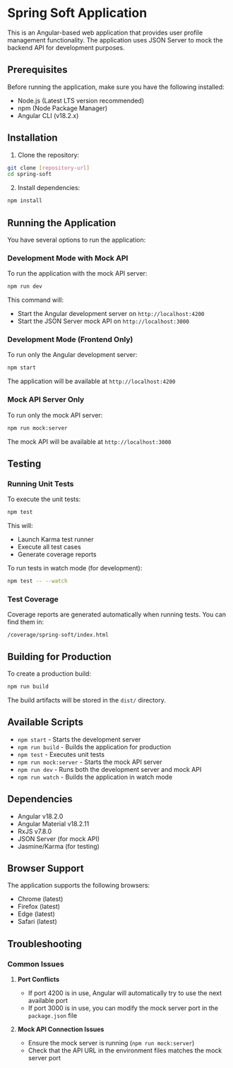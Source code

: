# Spring Soft Application

This is an Angular-based web application that provides user profile management functionality. The application uses JSON Server to mock the backend API for development purposes.

## Prerequisites

Before running the application, make sure you have the following installed:
- Node.js (Latest LTS version recommended)
- npm (Node Package Manager)
- Angular CLI (v18.2.x)

## Installation

1. Clone the repository:
```bash
git clone [repository-url]
cd spring-soft
```

2. Install dependencies:
```bash
npm install
```

## Running the Application

You have several options to run the application:

### Development Mode with Mock API

To run the application with the mock API server:

```bash
npm run dev
```

This command will:
- Start the Angular development server on `http://localhost:4200`
- Start the JSON Server mock API on `http://localhost:3000`

### Development Mode (Frontend Only)

To run only the Angular development server:

```bash
npm start
```

The application will be available at `http://localhost:4200`

### Mock API Server Only

To run only the mock API server:

```bash
npm run mock:server
```

The mock API will be available at `http://localhost:3000`

## Testing

### Running Unit Tests

To execute the unit tests:

```bash
npm test
```

This will:
- Launch Karma test runner
- Execute all test cases
- Generate coverage reports

To run tests in watch mode (for development):

```bash
npm test -- --watch
```

### Test Coverage

Coverage reports are generated automatically when running tests. You can find them in:
```
/coverage/spring-soft/index.html
```

## Building for Production

To create a production build:

```bash
npm run build
```

The build artifacts will be stored in the `dist/` directory.

## Available Scripts

- `npm start` - Starts the development server
- `npm run build` - Builds the application for production
- `npm test` - Executes unit tests
- `npm run mock:server` - Starts the mock API server
- `npm run dev` - Runs both the development server and mock API
- `npm run watch` - Builds the application in watch mode

## Dependencies

- Angular v18.2.0
- Angular Material v18.2.11
- RxJS v7.8.0
- JSON Server (for mock API)
- Jasmine/Karma (for testing)

## Browser Support

The application supports the following browsers:
- Chrome (latest)
- Firefox (latest)
- Edge (latest)
- Safari (latest)

## Troubleshooting

### Common Issues

1. **Port Conflicts**
   - If port 4200 is in use, Angular will automatically try to use the next available port
   - If port 3000 is in use, you can modify the mock server port in the `package.json` file

2. **Mock API Connection Issues**
   - Ensure the mock server is running (`npm run mock:server`)
   - Check that the API URL in the environment files matches the mock server port

